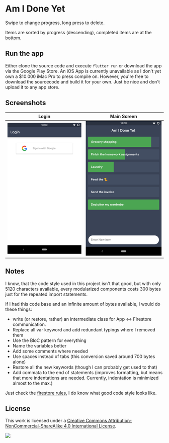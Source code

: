 # Am I Done Yet

Swipe to change progress, long press to delete.

Items are sorted by progress (descending), completed items are at the bottom.

## Run the app

Either clone the source code and execute `flutter run` or download the app via the Google Play Store. An iOS App is currently unavailable as I don't yet own a $10.000 iMac Pro to press compile on. However, you're free to download the sourcecode and build it for your own. Just be nice and don't upload it to any app store.

## Screenshots

|                      Login                       |                      Main Screen                       |
| ------------------------------------------------ | ------------------------------------------------ |
| <img src="screenshots/0_login.png"/>  | <img src="screenshots/1_main_screen.png"/>  |

## Notes

I know, that the code style used in this project isn't that good, but with only 5120 characters available, every modularized components costs 300 bytes just for the repeated import statements.

If I had this code base and an infinite amount of bytes available, I would do these things:

- write (or restore, rather) an intermediate class for App <-> Firestore communication.
- Replace all var keyword and add redundant typings where I removed them
- Use the BloC pattern for everything
- Name the variables better
- Add some comments where needed
- Use spaces instead of tabs (this conversion saved around 700 bytes alone)
- Restore all the new keywords (though I can probably get used to that)
- Add commata to the end of statements (improves formatting, but means that more indentations are needed. Currently, indentation is minimized almost to the max.)

Just check the [firestore rules](./firestore.rules), I do know what good code style looks like.

## License

This work is licensed under a [Creative Commons Attribution-NonCommercial-ShareAlike 4.0 International License](https://creativecommons.org/licenses/by-nc-sa/4.0/).

<img src="https://i.creativecommons.org/l/by-nc-sa/4.0/88x31.png">
